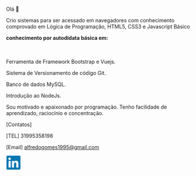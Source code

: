 Olá 👋

Crio sistemas para ser acessado em navegadores com conhecimento comprovado em Lógica de Programação, HTML5, CSS3 e Javascript Básico

<b>conhecimento por autodidata básica em:</b><br/><br/><br/>

Ferramenta de Framework Bootstrap e Vuejs.

Sistema de Versionamento de código Git.

Banco de dados MySQL.

Introdução ao NodeJs.



Sou motivado e apaixonado por programação. Tenho facilidade de aprendizado, raciocínio e concentração.             
          
          
[Contatos]


[TEL] 31995358198

[Email] alfredogomes1995@gmail.com

<img src="https://raw.githubusercontent.com/devicons/devicon/master/icons/linkedin/linkedin-original.svg" alt="rails" width="40" height="40" style="max-width: 100%;"></img>&nbsp;
</a>

